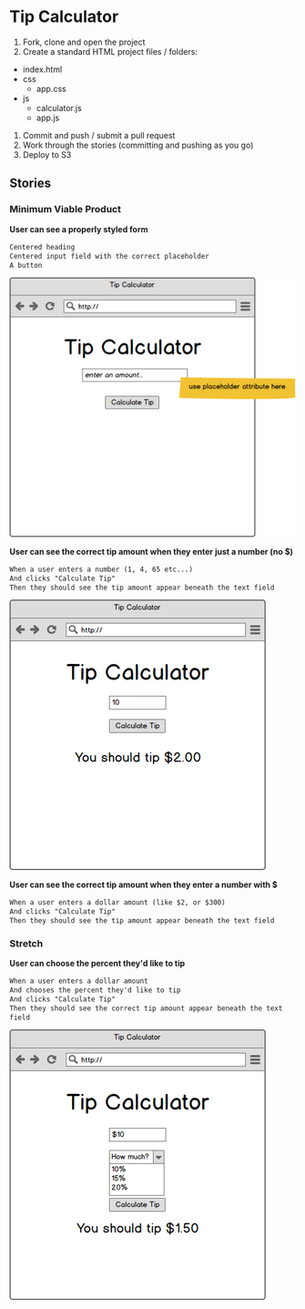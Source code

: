 # Tip Calculator

1. Fork, clone and open the project
1. Create a standard HTML project files / folders:
  * index.html
  * css
    * app.css
  * js
    * calculator.js
    * app.js
1. Commit and push / submit a pull request
1. Work through the stories (committing and pushing as you go)
1. Deploy to S3

## Stories

### Minimum Viable Product

**User can see a properly styled form**

    Centered heading
    Centered input field with the correct placeholder
    A button

![](wireframes/tip-calculator.png)

**User can see the correct tip amount when they enter just a number (no $)**

    When a user enters a number (1, 4, 65 etc...)
    And clicks "Calculate Tip"
    Then they should see the tip amount appear beneath the text field

![](wireframes/tip-calculator-filled-in.png)


**User can see the correct tip amount when they enter a number with $**

    When a user enters a dollar amount (like $2, or $300)
    And clicks "Calculate Tip"
    Then they should see the tip amount appear beneath the text field


### Stretch

**User can choose the percent they'd like to tip**

    When a user enters a dollar amount
    And chooses the percent they'd like to tip
    And clicks "Calculate Tip"
    Then they should see the correct tip amount appear beneath the text field

![](wireframes/tip-calculator-amount.png)
